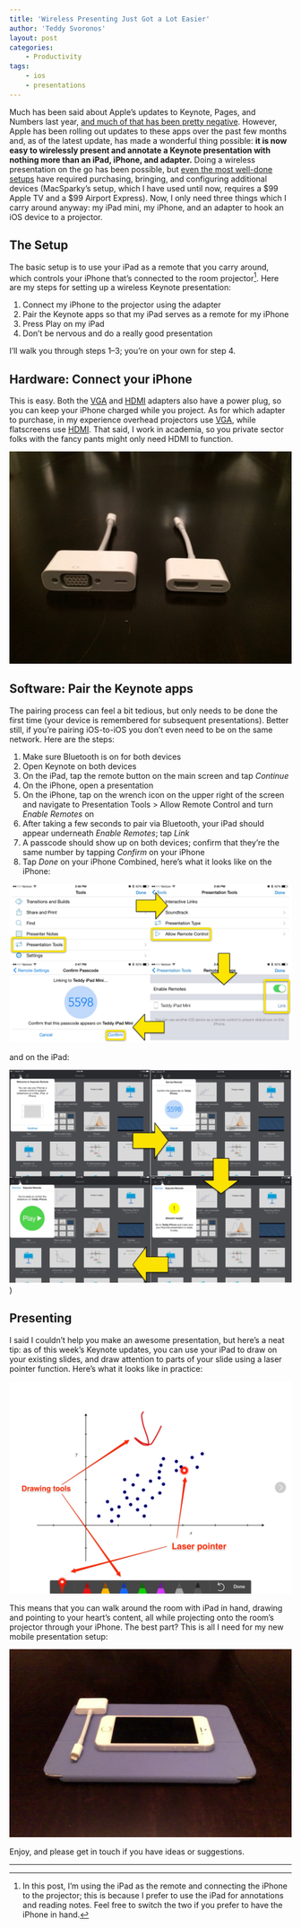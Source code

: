 ```yaml
---
title: 'Wireless Presenting Just Got a Lot Easier'
author: 'Teddy Svoronos'
layout: post
categories:
    - Productivity
tags:
    - ios
    - presentations
---
```


Much has been said about Apple’s updates to Keynote, Pages, and Numbers last year, [and much of that has been pretty negative](http://www.theverge.com/2013/10/29/5042880/apple-iwork-2013-refresh-complaints). However, Apple has been rolling out updates to these apps over the past few months and, as of the latest update, has made a wonderful thing possible: **it is now easy to wirelessly present and annotate a Keynote presentation with nothing more than an iPad, iPhone, and adapter.** Doing a wireless presentation on the go has been possible, but [even the most well-done setups](http://macsparky.com/blog/presentwithapplet) have required purchasing, bringing, and configuring additional devices (MacSparky’s setup, which I have used until now, requires a $99 Apple TV and a $99 Airport Express). Now, I only need three things which I carry around anyway: my iPad mini, my iPhone, and an adapter to hook an iOS device to a projector. 

## The Setup

The basic setup is to use your iPad as a remote that you carry around, which controls your iPhone that’s connected to the room projector[^1]. Here are my steps for setting up a wireless Keynote presentation: 

  1. Connect my iPhone to the projector using the adapter
  2. Pair the Keynote apps so that my iPad serves as a remote for my iPhone
  3. Press Play on my iPad
  4. Don’t be nervous and do a really good presentation

I’ll walk you through steps 1–3; you’re on your own for step 4. 

## Hardware: Connect your iPhone

This is easy. Both the [VGA](http://store.apple.com/us/product/MD825ZM/A/lightning-to-vga-adapter) and [HDMI](http://store.apple.com/us/product/MD825ZM/A/lightning-to-vga-adapter) adapters also have a power plug, so you can keep your iPhone charged while you project. As for which adapter to purchase, in my experience overhead projectors use [VGA](http://store.apple.com/us/product/MD825ZM/A/lightning-to-vga-adapter), while flatscreens use [HDMI](http://store.apple.com/us/product/MD825ZM/A/lightning-to-vga-adapter). That said, I work in academia, so you private sector folks with the fancy pants might only need HDMI to function. 

![](/assets/img/2014-04-dongles.png)

## Software: Pair the Keynote apps

The pairing process can feel a bit tedious, but only needs to be done the first time (your device is remembered for subsequent presentations). Better still, if you’re pairing iOS-to-iOS you don’t even need to be on the same network. Here are the steps: 

  1. Make sure Bluetooth is on for both devices
  2. Open Keynote on both devices
  3. On the iPad, tap the remote button on the main screen and tap _Continue_
  4. On the iPhone, open a presentation
  5. On the iPhone, tap on the wrench icon on the upper right of the screen and navigate to Presentation Tools > Allow Remote Control and turn _Enable Remotes_ on
  6. After taking a few seconds to pair via Bluetooth, your iPad should appear underneath _Enable Remotes_; tap _Link_
  7. A passcode should show up on both devices; confirm that they’re the same number by tapping _Confirm_ on your iPhone
  8. Tap _Done_ on your iPhone
Combined, here’s what it looks like on the iPhone: 

![](/assets/img/2014-04-keynote-remote.jpeg)

and on the iPad: 

![](/assets/img/2014-04-keynote-ipad.jpeg))

## Presenting

I said I couldn’t help you make an awesome presentation, but here’s a neat tip: as of this week’s Keynote updates, you can use your iPad to draw on your existing slides, and draw attention to parts of your slide using a laser pointer function. Here’s what it looks like in practice: 

![](/assets/img/2014-04-keynote-remote-interface.jpeg)

This means that you can walk around the room with iPad in hand, drawing and pointing to your heart’s content, all while projecting onto the room’s projector through your iPhone. The best part? This is all I need for my new mobile presentation setup: 

![](/assets/img/2014-04-hardware.jpeg)

Enjoy, and please get in touch if you have ideas or suggestions. 

* * *

[^1]: In this post, I’m using the iPad as the remote and connecting the iPhone to the projector; this is because I prefer to use the iPad for annotations and reading notes. Feel free to switch the two if you prefer to have the iPhone in hand.

 
